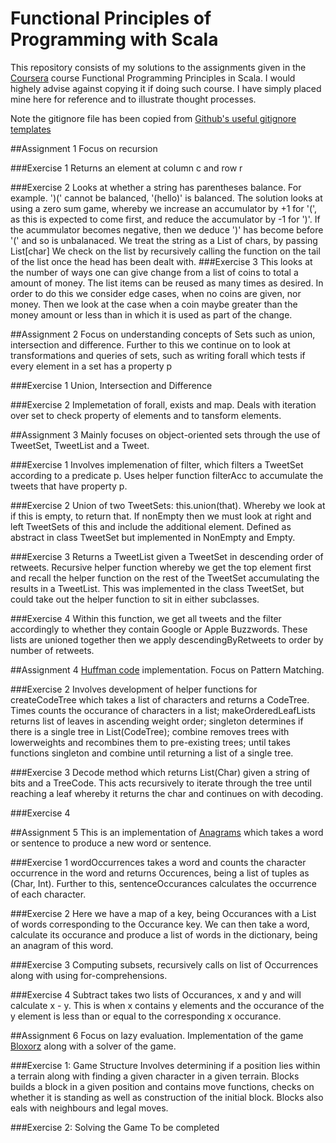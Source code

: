 
# Functional Principles of Programming with Scala

This repository consists of my solutions to the assignments given in the [Coursera](https://www.coursera.org) course Functional Programming Principles in Scala. I would highely advise against copying it if doing such course. I have simply placed mine here for reference and to illustrate thought processes.

Note the gitignore file has been copied from [Github's useful gitignore templates](https://github.com/github/gitignore)

##Assignment 1
Focus on recursion

###Exercise 1
Returns an element at column c and row r

###Exercise 2
Looks at whether a string has parentheses balance. For example. ')(' cannot be balanced, '(hello)' is balanced. The solution looks at using a zero sum game, whereby we increase an accumulator by +1 for '(', as this is expected to come first, and reduce the accumulator by -1 for ')'. If the acummulator becomes negative, then we deduce ')' has become before '(' and so is unbalanaced. We treat the string as a List of chars, by passing List[char] We check on the list by recursively calling the function on the tail of the list once the head has been dealt with.
###Exercise 3
This looks at the number of ways one can give change from a list of coins to total a amount of money. The list items can be reused as many times as desired. In order to do this we consider edge cases, when no coins are given, nor money. Then we look at the case when a coin maybe greater than the money amount or less than in which it is used as part of the change.

##Assignment 2
Focus on understanding concepts of Sets such as union, intersection and difference. Further to this we continue on to look at transformations and queries of sets, such as writing forall which tests if every element in a set has a property p

###Exercise 1
Union, Intersection and Difference

###Exercise 2
Implemetation of forall, exists and map. Deals with iteration over set to check property of elements and to tansform elements.

##Assignment 3
Mainly focuses on object-oriented sets through the use of TweetSet, TweetList and a Tweet. 

###Exercise 1
Involves implemenation of filter, which filters a TweetSet according to a predicate p. Uses helper function filterAcc to accumulate the tweets that have property p.

###Exercise 2
Union of two TweetSets: this.union(that). Whereby we look at if this is empty, to return that. If nonEmpty then we must look at right and left TweetSets of this and include the additional element. Defined as abstract in class TweetSet but implemented in NonEmpty and Empty.

###Exercise 3
Returns a TweetList given a TweetSet in descending order of retweets. Recursive helper function whereby we get the top element first and recall the helper function on the rest of the TweetSet accumulating the results in a TweetList. This was implemented in the class TweetSet, but could take out the helper function to sit in either subclasses.

###Exercise 4
Within this function, we get all tweets and the filter accordingly to whether they contain Google or Apple Buzzwords. These lists are unioned together then we apply descendingByRetweets to order by number of retweets.

##Assignment 4 
[Huffman code](http://en.wikipedia.org/wiki/Huffman_coding) implementation. Focus on Pattern Matching. 

###Exercise 2
Involves development of helper functions for createCodeTree which takes a list of characters and returns a CodeTree. Times counts the occurance of characters in a list; makeOrderedLeafLists returns list of leaves in ascending weight order; singleton determines if there is a single tree in List(CodeTree); combine removes trees with lowerweights and recombines them to pre-existing trees; until takes functions singleton and combine until returning a list of a single tree.

###Exercise 3
Decode method which returns List(Char) given a string of bits and a TreeCode. This acts recursively to iterate through the tree until reaching a leaf whereby it returns the char and continues on with decoding. 

###Exercise 4

##Assignment 5
This is an implementation of [Anagrams](http://en.wikipedia.org/wiki/Anagram) which takes a word or sentence to produce a new word or sentence.

###Exercise 1
wordOccurrences takes a word and counts the character occurrence in the word and returns Occurences, being a list of tuples as (Char, Int). Further to this, sentenceOccurances calculates the occurrence of each character.

###Exercise 2
Here we have a map of a key, being Occurances with a List of words corresponding to the Occurance key. We can then take a word, calculate its occurance and produce a list of words in the dictionary, being an anagram of this word.

###Exercise 3
Computing subsets, recursively calls on  list of Occurrences along with using for-comprehensions.

###Exercise 4
Subtract takes two lists of Occurances, x and y and will calculate x - y. This is when x contains y elements and the occurance of the y element is less than or equal to the corresponding x occurance.

##Assignment 6
Focus on lazy evaluation. Implementation of the game [Bloxorz](http://www.coolmath-games.com/0-bloxorz/index.html) along with a solver of the game.

###Exercise 1: Game Structure
Involves determining if a position lies within a terrain along with finding a given character in a given terrain. Blocks builds a block in a given position and contains move functions, checks on whether it is standing as well as construction of the initial block. Blocks also eals with neighbours and legal moves. 

###Exercise 2: Solving the Game
To be completed
 
